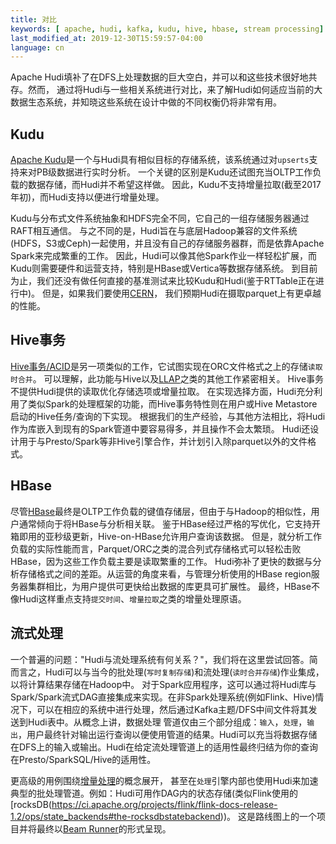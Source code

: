 ```yaml
---
title: 对比
keywords: [ apache, hudi, kafka, kudu, hive, hbase, stream processing]
last_modified_at: 2019-12-30T15:59:57-04:00
language: cn
---
```


Apache Hudi填补了在DFS上处理数据的巨大空白，并可以和这些技术很好地共存。然而，
通过将Hudi与一些相关系统进行对比，来了解Hudi如何适应当前的大数据生态系统，并知晓这些系统在设计中做的不同权衡仍将非常有用。

## Kudu

[Apache Kudu](https://kudu.apache.org)是一个与Hudi具有相似目标的存储系统，该系统通过对`upserts`支持来对PB级数据进行实时分析。
一个关键的区别是Kudu还试图充当OLTP工作负载的数据存储，而Hudi并不希望这样做。
因此，Kudu不支持增量拉取(截至2017年初)，而Hudi支持以便进行增量处理。

Kudu与分布式文件系统抽象和HDFS完全不同，它自己的一组存储服务器通过RAFT相互通信。
与之不同的是，Hudi旨在与底层Hadoop兼容的文件系统(HDFS，S3或Ceph)一起使用，并且没有自己的存储服务器群，而是依靠Apache Spark来完成繁重的工作。
因此，Hudi可以像其他Spark作业一样轻松扩展，而Kudu则需要硬件和运营支持，特别是HBase或Vertica等数据存储系统。
到目前为止，我们还没有做任何直接的基准测试来比较Kudu和Hudi(鉴于RTTable正在进行中)。
但是，如果我们要使用[CERN](https://db-blog.web.cern.ch/blog/zbigniew-baranowski/2017-01-performance-comparison-different-file-formats-and-storage-engines)，
我们预期Hudi在摄取parquet上有更卓越的性能。

## Hive事务

[Hive事务/ACID](https://cwiki.apache.org/confluence/display/Hive/Hive+Transactions)是另一项类似的工作，它试图实现在ORC文件格式之上的存储`读取时合并`。
可以理解，此功能与Hive以及[LLAP](https://cwiki.apache.org/confluence/display/Hive/LLAP)之类的其他工作紧密相关。
Hive事务不提供Hudi提供的读取优化存储选项或增量拉取。
在实现选择方面，Hudi充分利用了类似Spark的处理框架的功能，而Hive事务特性则在用户或Hive Metastore启动的Hive任务/查询的下实现。
根据我们的生产经验，与其他方法相比，将Hudi作为库嵌入到现有的Spark管道中要容易得多，并且操作不会太繁琐。
Hudi还设计用于与Presto/Spark等非Hive引擎合作，并计划引入除parquet以外的文件格式。

## HBase

尽管[HBase](https://hbase.apache.org)最终是OLTP工作负载的键值存储层，但由于与Hadoop的相似性，用户通常倾向于将HBase与分析相关联。
鉴于HBase经过严格的写优化，它支持开箱即用的亚秒级更新，Hive-on-HBase允许用户查询该数据。 但是，就分析工作负载的实际性能而言，Parquet/ORC之类的混合列式存储格式可以轻松击败HBase，因为这些工作负载主要是读取繁重的工作。
Hudi弥补了更快的数据与分析存储格式之间的差距。从运营的角度来看，与管理分析使用的HBase region服务器集群相比，为用户提供可更快给出数据的库更具可扩展性。
最终，HBase不像Hudi这样重点支持`提交时间`、`增量拉取`之类的增量处理原语。

## 流式处理

一个普遍的问题："Hudi与流处理系统有何关系？"，我们将在这里尝试回答。简而言之，Hudi可以与当今的批处理(`写时复制存储`)和流处理(`读时合并存储`)作业集成，以将计算结果存储在Hadoop中。
对于Spark应用程序，这可以通过将Hudi库与Spark/Spark流式DAG直接集成来实现。在非Spark处理系统(例如Flink、Hive)情况下，可以在相应的系统中进行处理，然后通过Kafka主题/DFS中间文件将其发送到Hudi表中。从概念上讲，数据处理
管道仅由三个部分组成：`输入`，`处理`，`输出`，用户最终针对输出运行查询以便使用管道的结果。Hudi可以充当将数据存储在DFS上的输入或输出。Hudi在给定流处理管道上的适用性最终归结为你的查询在Presto/SparkSQL/Hive的适用性。

更高级的用例围绕[增量处理](https://www.oreilly.com/ideas/ubers-case-for-incremental-processing-on-hadoop)的概念展开，
甚至在`处理`引擎内部也使用Hudi来加速典型的批处理管道。例如：Hudi可用作DAG内的状态存储(类似Flink使用的[rocksDB(https://ci.apache.org/projects/flink/flink-docs-release-1.2/ops/state_backends#the-rocksdbstatebackend))。
这是路线图上的一个项目并将最终以[Beam Runner](https://issues.apache.org/jira/browse/HUDI-60)的形式呈现。